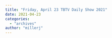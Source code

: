 ```yaml
---
title: "Friday, April 23 TBTV Daily Show 2021"
date: 2021-04-23
categories: 
  - "archives"
author: "millerj"
---
```



